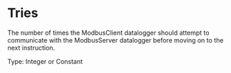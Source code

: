 # Tries

The number of times the ModbusClient datalogger should attempt to communicate with the ModbusServer datalogger before moving on to the next instruction.

Type: Integer or Constant
